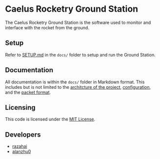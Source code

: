 # Caelus Rocketry Ground Station

The Caelus Rocketry Ground Station is the software used to monitor and interface with the rocket from the ground. 

## Setup

Refer to [SETUP.md](/docs/SETUP.md) in the `docs/` folder to setup and run the Ground Station.

## Documentation

All documentation is within the `docs/` folder in Markdown format. This includes but is not limited to the [architcture of the project](/docs/ARCHITECTURE.md), [configuration](/docs/CONFIG.md), and the [packet format](/docs/PACKET.md).

## Licensing

This code is licensed under the [MIT License](/LICENSE).

## Developers

- [razahai](https://github.com/razahai)
- [alanzhu0](https://github.com/alanzhu0)